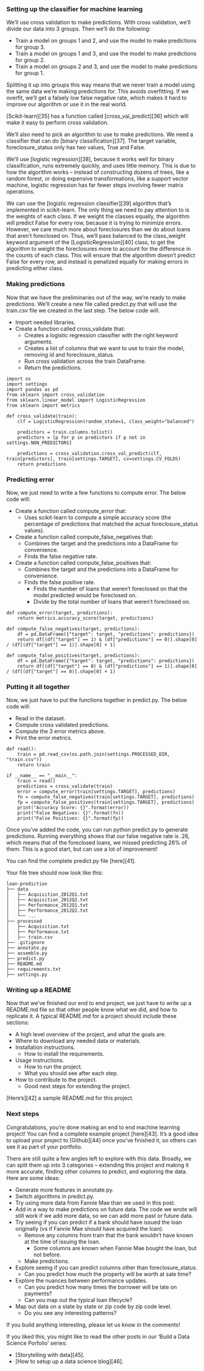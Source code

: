 ### Setting up the classifier for machine learning

We’ll use cross validation to make predictions. With cross validation, we’ll divide our data into 3 groups. Then we’ll do the following:

- Train a model on groups 1 and 2, and use the model to make predictions for group 3.
- Train a model on groups 1 and 3, and use the model to make predictions for group 2.
- Train a model on groups 2 and 3, and use the model to make predictions for group 1.

Splitting it up into groups this way means that we never train a model using the same data we’re making predictions for. This avoids overfitting. If we overfit, we’ll get a falsely low false negative rate, which makes it hard to improve our algorithm or use it in the real world.

[Scikit-learn][35] has a function called [cross_val_predict][36] which will make it easy to perform cross validation.

We’ll also need to pick an algorithm to use to make predictions. We need a classifier that can do [binary classification][37]. The target variable, foreclosure_status only has two values, True and False.

We’ll use [logistic regression][38], because it works well for binary classification, runs extremely quickly, and uses little memory. This is due to how the algorithm works – instead of constructing dozens of trees, like a random forest, or doing expensive transformations, like a support vector machine, logistic regression has far fewer steps involving fewer matrix operations.

We can use the [logistic regression classifier][39] algorithm that’s implemented in scikit-learn. The only thing we need to pay attention to is the weights of each class. If we weight the classes equally, the algorithm will predict False for every row, because it is trying to minimize errors. However, we care much more about foreclosures than we do about loans that aren’t foreclosed on. Thus, we’ll pass balanced to the class_weight keyword argument of the [LogisticRegression][40] class, to get the algorithm to weight the foreclosures more to account for the difference in the counts of each class. This will ensure that the algorithm doesn’t predict False for every row, and instead is penalized equally for making errors in predicting either class.

### Making predictions

Now that we have the preliminaries out of the way, we’re ready to make predictions. We’ll create a new file called predict.py that will use the train.csv file we created in the last step. The below code will:

- Import needed libraries.
- Create a function called cross_validate that:
    - Creates a logistic regression classifier with the right keyword arguments.
    - Creates a list of columns that we want to use to train the model, removing id and foreclosure_status.
    - Run cross validation across the train DataFrame.
    - Return the predictions.


```
import os
import settings
import pandas as pd
from sklearn import cross_validation
from sklearn.linear_model import LogisticRegression
from sklearn import metrics

def cross_validate(train):
    clf = LogisticRegression(random_state=1, class_weight="balanced")

    predictors = train.columns.tolist()
    predictors = [p for p in predictors if p not in settings.NON_PREDICTORS]

    predictions = cross_validation.cross_val_predict(clf, train[predictors], train[settings.TARGET], cv=settings.CV_FOLDS)
    return predictions
```

### Predicting error

Now, we just need to write a few functions to compute error. The below code will:

- Create a function called compute_error that:
    - Uses scikit-learn to compute a simple accuracy score (the percentage of predictions that matched the actual foreclosure_status values).
- Create a function called compute_false_negatives that:
    - Combines the target and the predictions into a DataFrame for convenience.
    - Finds the false negative rate.
- Create a function called compute_false_positives that:
    - Combines the target and the predictions into a DataFrame for convenience.
    - Finds the false positive rate.
        - Finds the number of loans that weren’t foreclosed on that the model predicted would be foreclosed on.
        - Divide by the total number of loans that weren’t foreclosed on.

```
def compute_error(target, predictions):
    return metrics.accuracy_score(target, predictions)

def compute_false_negatives(target, predictions):
    df = pd.DataFrame({"target": target, "predictions": predictions})
    return df[(df["target"] == 1) & (df["predictions"] == 0)].shape[0] / (df[(df["target"] == 1)].shape[0] + 1)

def compute_false_positives(target, predictions):
    df = pd.DataFrame({"target": target, "predictions": predictions})
    return df[(df["target"] == 0) & (df["predictions"] == 1)].shape[0] / (df[(df["target"] == 0)].shape[0] + 1)
```


### Putting it all together

Now, we just have to put the functions together in predict.py. The below code will:

- Read in the dataset.
- Compute cross validated predictions.
- Compute the 3 error metrics above.
- Print the error metrics.

```
def read():
    train = pd.read_csv(os.path.join(settings.PROCESSED_DIR, "train.csv"))
    return train
    
if __name__ == "__main__":
    train = read()
    predictions = cross_validate(train)
    error = compute_error(train[settings.TARGET], predictions)
    fn = compute_false_negatives(train[settings.TARGET], predictions)
    fp = compute_false_positives(train[settings.TARGET], predictions)
    print("Accuracy Score: {}".format(error))
    print("False Negatives: {}".format(fn))
    print("False Positives: {}".format(fp))
```

Once you’ve added the code, you can run python predict.py to generate predictions. Running everything shows that our false negative rate is .26, which means that of the foreclosed loans, we missed predicting 26% of them. This is a good start, but can use a lot of improvement!

You can find the complete predict.py file [here][41].

Your file tree should now look like this:

```
loan-prediction
├── data
│   ├── Acquisition_2012Q1.txt
│   ├── Acquisition_2012Q2.txt
│   ├── Performance_2012Q1.txt
│   ├── Performance_2012Q2.txt
│   └── ...
├── processed
│   ├── Acquisition.txt
│   ├── Performance.txt
│   ├── train.csv
├── .gitignore
├── annotate.py
├── assemble.py
├── predict.py
├── README.md
├── requirements.txt
├── settings.py
```

### Writing up a README

Now that we’ve finished our end to end project, we just have to write up a README.md file so that other people know what we did, and how to replicate it. A typical README.md for a project should include these sections:

- A high level overview of the project, and what the goals are.
- Where to download any needed data or materials.
- Installation instructions.
    - How to install the requirements.
- Usage instructions.
    - How to run the project.
    - What you should see after each step.
- How to contribute to the project.
    - Good next steps for extending the project.

[Here’s][42] a sample README.md for this project.

### Next steps

Congratulations, you’re done making an end to end machine learning project! You can find a complete example project [here][43]. It’s a good idea to upload your project to [Github][44] once you’ve finished it, so others can see it as part of your portfolio.

There are still quite a few angles left to explore with this data. Broadly, we can split them up into 3 categories – extending this project and making it more accurate, finding other columns to predict, and exploring the data. Here are some ideas:

- Generate more features in annotate.py.
- Switch algorithms in predict.py.
- Try using more data from Fannie Mae than we used in this post.
- Add in a way to make predictions on future data. The code we wrote will still work if we add more data, so we can add more past or future data.
- Try seeing if you can predict if a bank should have issued the loan originally (vs if Fannie Mae should have acquired the loan).
    - Remove any columns from train that the bank wouldn’t have known at the time of issuing the loan.
        - Some columns are known when Fannie Mae bought the loan, but not before.
    - Make predictions.
- Explore seeing if you can predict columns other than foreclosure_status.
    - Can you predict how much the property will be worth at sale time?
- Explore the nuances between performance updates.
    - Can you predict how many times the borrower will be late on payments?
    - Can you map out the typical loan lifecycle?
- Map out data on a state by state or zip code by zip code level.
    - Do you see any interesting patterns?

If you build anything interesting, please let us know in the comments!

If you liked this, you might like to read the other posts in our ‘Build a Data Science Porfolio’ series:

- [Storytelling with data][45].
- [How to setup up a data science blog][46].
